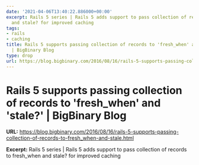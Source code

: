```yaml
---
date: '2021-04-06T13:40:22.886000+00:00'
excerpt: Rails 5 series | Rails 5 adds support to pass collection of records to fresh_when
  and stale? for improved caching
tags:
- rails
- caching
title: Rails 5 supports passing collection of records to 'fresh_when' and 'stale?'
  | BigBinary Blog
type: drop
url: https://blog.bigbinary.com/2016/08/16/rails-5-supports-passing-collection-of-records-to-fresh_when-and-stale.html
---
```


# Rails 5 supports passing collection of records to 'fresh_when' and 'stale?' | BigBinary Blog

**URL:** https://blog.bigbinary.com/2016/08/16/rails-5-supports-passing-collection-of-records-to-fresh_when-and-stale.html

**Excerpt:** Rails 5 series | Rails 5 adds support to pass collection of records to fresh_when and stale? for improved caching
